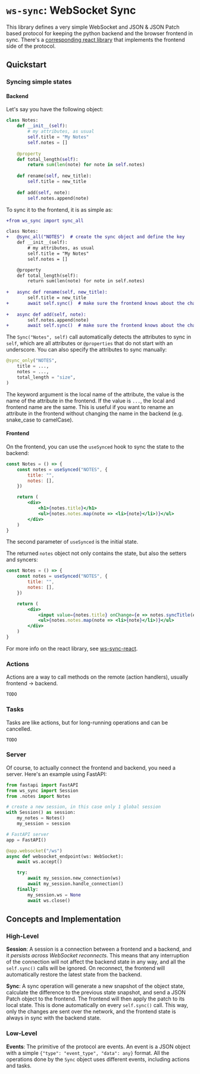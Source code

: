 # `ws-sync`: WebSocket Sync

This library defines a very simple WebSocket and JSON & JSON Patch based protocol for keeping the python backend and the browser frontend in sync. There's a [corresponding react library](https://github.com/JoongWonSeo/ws-sync-react) that implements the frontend side of the protocol.

## Quickstart

### Syncing simple states
#### Backend
Let's say you have the following object:
```python
class Notes:
    def __init__(self):
        # my attributes, as usual
        self.title = "My Notes"
        self.notes = []
    
    @property
    def total_length(self):
        return sum(len(note) for note in self.notes)
    
    def rename(self, new_title):
        self.title = new_title
    
    def add(self, note):
        self.notes.append(note)
```

To sync it to the frontend, it is as simple as:

```diff
+from ws_sync import sync_all

class Notes:
+   @sync_all("NOTES")  # create the sync object and define the key
    def __init__(self):
        # my attributes, as usual
        self.title = "My Notes"
        self.notes = []

    @property
    def total_length(self):
        return sum(len(note) for note in self.notes)
    
+   async def rename(self, new_title):
        self.title = new_title
+       await self.sync()  # make sure the frontend knows about the change
    
+   async def add(self, note):
        self.notes.append(note)
+       await self.sync()  # make sure the frontend knows about the change
```

The `Sync("Notes", self)` call automatically detects the attributes to sync in `self`, which are all attributes or `@properties` that do not start with an underscore. You can also specify the attributes to sync manually:

```python
@sync_only("NOTES",
    title = ...,
    notes = ...,
    total_length = "size",
)
```

The keyword argument is the local name of the attribute, the value is the name of the attribute in the frontend. If the value is `...`, the local and frontend name are the same. This is useful if you want to rename an attribute in the frontend without changing the name in the backend (e.g. snake_case to camelCase).

#### Frontend
On the frontend, you can use the `useSynced` hook to sync the state to the backend:

```jsx
const Notes = () => {
    const notes = useSynced("NOTES", {
        title: "",
        notes: [],
    })

    return (
        <div>
            <h1>{notes.title}</h1>
            <ul>{notes.notes.map(note => <li>{note}</li>)}</ul>
        </div>
    )
}
```

The second parameter of `useSynced` is the initial state.

The returned `notes` object not only contains the state, but also the setters and syncers:

```jsx
const Notes = () => {
    const notes = useSynced("NOTES", {
        title: "",
        notes: [],
    })

    return (
        <div>
            <input value={notes.title} onChange={e => notes.syncTitle(e.target.value)} />
            <ul>{notes.notes.map(note => <li>{note}</li>)}</ul>
        </div>
    )
}
```

For more info on the react library, see [ws-sync-react](https://github.com/JoongWonSeo/ws-sync-react).

### Actions
Actions are a way to call methods on the remote (action handlers), usually frontend -> backend.

`TODO`

### Tasks
Tasks are like actions, but for long-running operations and can be cancelled.

`TODO`

### Server
Of course, to actually connect the frontend and backend, you need a server. Here's an example using FastAPI:

```python
from fastapi import FastAPI
from ws_sync import Session
from .notes import Notes

# create a new session, in this case only 1 global session
with Session() as session:
    my_notes = Notes()
    my_session = session

# FastAPI server
app = FastAPI()

@app.websocket("/ws")
async def websocket_endpoint(ws: WebSocket):
    await ws.accept()

    try:
        await my_session.new_connection(ws)
        await my_session.handle_connection()
    finally:
        my_session.ws = None
        await ws.close()
```


## Concepts and Implementation

### High-Level
**Session**: A session is a connection between a frontend and a backend, and it *persists across WebSocket reconnects*. This means that any interruption of the connection will not affect the backend state in any way, and all the `self.sync()` calls will be ignored. On reconnect, the frontend will automatically restore the latest state from the backend.

**Sync**: A sync operation will generate a new snapshot of the object state, calculate the difference to the previous state snapshot, and send a JSON Patch object to the frontend. The frontend will then apply the patch to its local state. This is done automatically on every `self.sync()` call. This way, only the changes are sent over the network, and the frontend state is always in sync with the backend state.

### Low-Level
**Events**: The primitive of the protocol are events. An event is a JSON object with a simple `{"type": "event_type", "data": any}` format. All the operations done by the `Sync` object uses different events, including actions and tasks.
